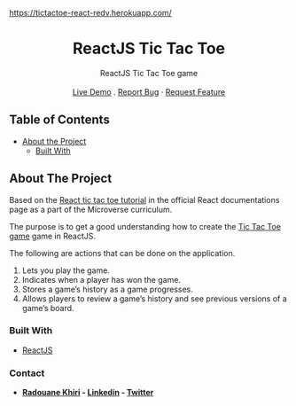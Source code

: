 https://tictactoe-react-redv.herokuapp.com/

<p align="center">
  <h1 align="center">ReactJS Tic Tac Toe</h1>

  <p align="center">
    ReactJS Tic Tac Toe game
    <br>
    <br>
    <a href="https://tictactoe-react-redv.herokuapp.com/" target="_blank">Live Demo</a>
    .
    <a href="https://github.com/Redvanisation/React-TicTacToe/issues">Report Bug</a>
    ·
    <a href="https://github.com/Redvanisation/React-TicTacToe/issues">Request Feature</a>
  </p>
</p>


<!-- TABLE OF CONTENTS -->
## Table of Contents

* [About the Project](#about-the-project)
  * [Built With](#built-with)


<!-- ABOUT THE PROJECT -->
## About The Project

Based on the [React tic tac toe tutorial](https://reactjs.org/tutorial/tutorial.html) in the official React documentations page as a part of the Microverse curriculum.

The purpose is to get a good understanding how to create the [Tic Tac Toe game](https://en.wikipedia.org/wiki/Tic-tac-toe) game in ReactJS.

The following are actions that can be done on the application.
  1. Lets you play the game.
  2. Indicates when a player has won the game.
  3. Stores a game’s history as a game progresses.
  4. Allows players to review a game’s history and see previous versions of a game’s board.

### Built With

* [ReactJS](https://reactjs.org/)


### Contact

* **[Radouane Khiri](https://github.com/Redvanisation) - [Linkedin](https://www.linkedin.com/in/redvan/) - [Twitter](https://twitter.com/redvanisation)**
